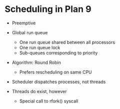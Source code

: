 # Scheduling in Plan 9

- Preemptive

- Global run queue
  - One run queue shared between all processors
  - One run queue lock
  - Sub-queues corresponding to priority

- Algorithm: Round Robin
  - Prefers rescheduling on same CPU

- Scheduler dispatches processes, not threads  

- Threads do exist, however
  - Special call to rfork() syscall

